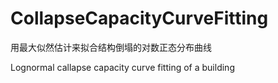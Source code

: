 # CollapseCapacityCurveFitting

用最大似然估计来拟合结构倒塌的对数正态分布曲线

Lognormal callapse capacity curve fitting of a building
